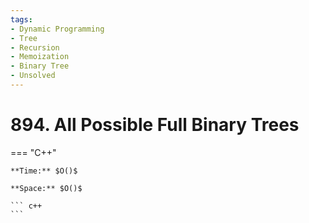 ```yaml
---
tags:
- Dynamic Programming
- Tree
- Recursion
- Memoization
- Binary Tree
- Unsolved
---
```



# 894. All Possible Full Binary Trees

=== "C++"

    **Time:** $O()$

    **Space:** $O()$

    ``` c++
    ```